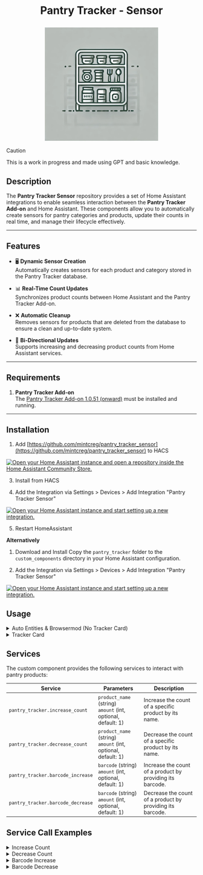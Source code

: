 # <p align="center"> Pantry Tracker - Sensor </p>

<p align="center">
<img src="https://github.com/mintcreg/pantry_tracker/blob/main/images/logo.webp" alt="Pantry Tracker Card Logo" width="300">
</p>

> [!CAUTION]
> This is a work in progress and made using GPT and basic knowledge.

## Description

The **Pantry Tracker Sensor** repository provides a set of Home Assistant integrations to enable seamless interaction between the **Pantry Tracker Add-on** and Home Assistant. These components allow you to automatically create sensors for pantry categories and products, update their counts in real time, and manage their lifecycle effectively.

---

## Features

- 🖥️ **Dynamic Sensor Creation**  
  Automatically creates sensors for each product and category stored in the Pantry Tracker database.

- 📊 **Real-Time Count Updates**  
  Synchronizes product counts between Home Assistant and the Pantry Tracker Add-on.

- ❌ **Automatic Cleanup**  
  Removes sensors for products that are deleted from the database to ensure a clean and up-to-date system.

- 🔄 **Bi-Directional Updates**  
  Supports increasing and decreasing product counts from Home Assistant services.

---

## Requirements

1. **Pantry Tracker Add-on**  
   The [Pantry Tracker Add-on 1.0.51 (onward)](https://github.com/mintcreg/pantry_tracker) must be installed and running.


---

## Installation

1. Add [https://github.com/mintcreg/pantry_tracker_sensor](https://github.com/mintcreg/pantry_tracker_sensor) to HACS

[![Open your Home Assistant instance and open a repository inside the Home Assistant Community Store.](https://my.home-assistant.io/badges/hacs_repository.svg)](https://my.home-assistant.io/redirect/hacs_repository/?owner=mintcreg&repository=pantry_tracker_sensor&category=Integration)

3. Install from HACS

4. Add the Integration via Settings > Devices > Add Integration "Pantry Tracker Sensor"

[![Open your Home Assistant instance and start setting up a new integration.](https://my.home-assistant.io/badges/config_flow_start.svg)](https://my.home-assistant.io/redirect/config_flow_start/?domain=pantry_tracker)
   

5. Restart HomeAssistant


**Alternatively**

1. Download and Install 
   Copy the `pantry_tracker` folder to the `custom_components` directory in your Home Assistant configuration.

2. Add the Integration via Settings > Devices > Add Integration "Pantry Tracker Sensor"

[![Open your Home Assistant instance and start setting up a new integration.](https://my.home-assistant.io/badges/config_flow_start.svg)](https://my.home-assistant.io/redirect/config_flow_start/?domain=pantry_tracker)
   

## Usage

<details>
<summary>Auto Entities & Browsermod (No Tracker Card)</summary>
 
<br>

```yaml
type: custom:auto-entities
card:
  type: entities
  title: Pantry Products
  show_header_toggle: false
  state_color: true
filter:
  include:
    - entity_id: sensor.product_*
      options:
        type: custom:template-entity-row
        name: |
          {{ state_attr(config.entity, 'product_name') }}
        tap_action:
          action: fire-dom-event
          browser_mod:
            service: browser_mod.popup
            data:
              title: Update Stock
              content:
                type: vertical-stack
                cards:
                  - type: custom:mushroom-template-card
                    entity: this.entity_id
                    primary: |
                      Product: {{ state_attr(entity, 'product_name') }}
                    secondary: |
                      Stock Count: {{ states(entity) }}
                    icon: mdi:food-apple
                    layout: vertical
              right_button: Add 1 Item
              left_button: Remove 1 Item
              right_button_action:
                service: pantry_tracker.increase_count
                data:
                  entity_id: this.entity_id
                  amount: 1
              left_button_action:
                service: pantry_tracker.decrease_count
                data:
                  entity_id: this.entity_id
                  amount: 1

  ```

### Demo

![Categories](https://raw.githubusercontent.com/mintcreg/pantry_tracker_sensor/main/images/no-card.gif)



</details>

<details>
<summary>Tracker Card </summary>
<br>
Requires the Pantry Tracker Card - https://github.com/mintcreg/pantry_tracker_card
<br>

```yaml
type: custom:pantry-card
entity_prefix: sensor.product
search: true
show_images: true
category_filter: true
  ```


</details>





## Services

The custom component provides the following services to interact with pantry products:

| **Service**                      | **Parameters**                                                                                        | **Description**                                             |
|----------------------------------|------------------------------------------------------------------------------------------------------|-------------------------------------------------------------|
| `pantry_tracker.increase_count`  | `product_name` (string) <br> `amount` (int, optional, default: 1)                                    | Increase the count of a specific product by its name.       |
| `pantry_tracker.decrease_count`  | `product_name` (string) <br> `amount` (int, optional, default: 1)                                    | Decrease the count of a specific product by its name.       |
| `pantry_tracker.barcode_increase`| `barcode` (string) <br> `amount` (int, optional, default: 1)                                         | Increase the count of a product by providing its barcode.   |
| `pantry_tracker.barcode_decrease`| `barcode` (string) <br> `amount` (int, optional, default: 1)                                         | Decrease the count of a product by providing its barcode.   |

## Service Call Examples

<details>
  
<summary>Increase Count</summary>

<br>

```yaml
service: pantry_tracker.increase_count
data:
  entity_id: sensor.product_banana
  amount: 1
```
</details>

<details>
  
<summary>Decrease Count</summary>

<br>

```yaml
service: pantry_tracker.decrease_count
data:
  entity_id: sensor.product_banana
  amount: 1
```

</details>

<details>
  
<summary>Barcode Increase</summary>

<br>

```yaml
service: pantry_tracker.barcode_increase
data:
  barcode: "123456789012"
  amount: 3
```

</details>

<details>
  
<summary>Barcode Decrease</summary>

<br>

```yaml
service: pantry_tracker.barcode_decrease
data:
  barcode: "123456789012"
  amount: 3
```

</details>